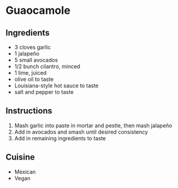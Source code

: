 # Guaocamole

## Ingredients

- 3 cloves garlic
- 1 jalapeño
- 5 small avocados
- 1/2 bunch cilantro, minced
- 1 lime, juiced
- olive oil to taste
- Louisiana-style hot sauce to taste
- salt and pepper to taste

## Instructions

1. Mash garlic into paste in mortar and pestle, then mash jalapeño
2. Add in avocados and smash until desired consistency
3. Add in remaining ingredients to taste

## Cuisine

- Mexican
- Vegan
